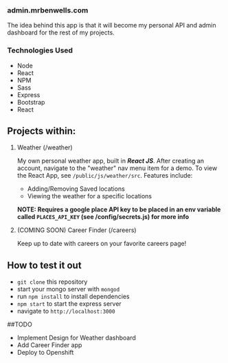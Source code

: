###  admin.mrbenwells.com

The idea behind this app is that it will become my personal API and admin
dashboard for the rest of my projects.  

### Technologies Used
   - Node
   - React
   - NPM
   - Sass
   - Express
   - Bootstrap
   - React


## Projects within:

1. Weather  (/weather)

    My own personal weather app, built in __*React JS*__.  After creating an account, navigate to
    the "weather" nav menu item for a demo.  To view the React App, see `/public/js/weather/src`. Features include:

    - Adding/Removing Saved locations
    - Viewing the weather for a specific locations



    __NOTE: Requires a google place API key to be placed in an env variable called `PLACES_API_KEY`
          (see /config/secrets.js) for more info__



2. (COMING SOON) Career Finder (/careers)

    Keep up to date with careers on your favorite careers page!

## How to test it out
   - `git clone` this repository
   - start your mongo server with `mongod`
   - run `npm install` to install dependencies
   - `npm start` to start the express server
   - navigate to `http://localhost:3000`


##TODO

  - Implement Design for Weather dashboard
  - Add Career Finder app
  - Deploy to Openshift
